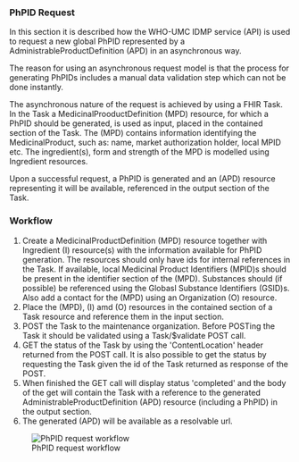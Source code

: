 ### PhPID Request
    
In this section it is described how the WHO-UMC IDMP service (API) is used to request a new global PhPID represented by a AdministrableProductDefinition (APD) in an asynchronous way. 

The reason for using an asynchronous request model is that the process for generating PhPIDs includes a manual data validation step which can not be done instantly.

The asynchronous nature of the request is achieved by using a FHIR Task. In the Task a MedicinalProoductDefinition (MPD) resource, for which a PhPID should be generated, is used as input, placed in the contained section of the Task. The (MPD) contains information identifying the MedicinalProduct, such as: name, market authorization holder, local MPID etc. The ingredient(s), form and strength of the MPD is modelled using Ingredient resources.

Upon a successful request, a PhPID is generated and an (APD) resource representing it will be available, referenced in the output section of the Task.    

### Workflow

1. Create a MedicinalProductDefinition (MPD) resource together with Ingredient (I) resource(s) with the information available for PhPID generation. The resources should only have ids for internal references in the Task. If available, local Medicinal Product Identifiers (MPID)s should be present in the identifier section of the (MPD). Substances should (if possible) be referenced using the Globasl Substance Identifiers (GSID)s. Also add a contact for the (MPD) using an Organization (O) resource. 
2. Place the (MPD), (I) amd (O) resources in the contained section of a Task resource and reference them in the input section.
3. POST the Task to the maintenance organization. Before POSTing the Task it should be validated using a Task/$validate POST call.
4. GET the status of the Task by using the 'ContentLocation' header returned from the POST call. It is also possible to get the status by requesting the Task given the id of the Task returned as response of the POST.
5. When finished the GET call will display status 'completed' and the body of the get will contain the Task with a reference to the generated AdministrableProductDefinition (APD) resource (including a PhPID) in the output section.
6. The generated (APD) will be available as a resolvable url.


<figure>
  <img style="padding-top:0;padding-bottom:0;float:center" src="PhPIDRequestWF.png" alt="PhPID request workflow"/>
  <figcaption>PhPID request workflow</figcaption>
</figure>

